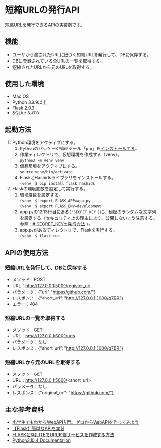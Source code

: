 # 短縮URLの発行API
短縮URLを発行できるAPIの実装例です。

## 機能
- ユーザから渡されたURLに紐づく短縮URLを発行して、DBに保存する。
- DBに登録されている全URLの一覧を取得する。
- 短縮されたURLから元のURLを取得する。

## 使用した環境
- Mac OS
- Python 3.8.9以上
- Flask 2.0.3
- SQLite 3.37.0

## 起動方法
1. Python環境をアクティブにする。
    1. Pythonのパッケージ管理ツール「pip」を[インストールする](https://pip.pypa.io/en/stable/getting-started/)。
    1. 作業ディレクトリで、仮想環境を作成する（venv）。  
        `python3 -m venv venv`
    1. 仮想環境をアクティブにする。  
        `source venv/bin/activate`
    1. FlaskとHashidsライブラリをインストールする。  
        `(venv) $ pip install flask hashids`
1. Flaskの環境変数を設定して実行する。
    1. 環境変数を設定する。  
        `(venv) $ export FLASK_APP=app.py`  
        `(venv) $ export FLASK_ENV=development`
    1. app.pyの12,13行目にある`['SECRET_KEY']`に、秘密のランダムな文字列を設定する（セキュリティ上の理由により、公開しないよう注意する。参照：[# SECRET_KEYの発行方法](https://study-flask.readthedocs.io/ja/latest/02.html#flaskr-config-py) ）。  
    1. app.pyがあるディレクトリで、Flaskを実行する。  
        `(venv) $ flask run`

## APIの使用方法
### 短縮URLを発行して、DBに保存する
- メソッド：POST
- URL：http://127.0.0.1:5000/register_url
- パラメータ：{"url":"https://github.com/"}
- レスポンス：{"short_url": "http://127.0.0.1:5000/q7BR"}
- エラー：404

### 短縮URLの一覧を取得する
- メソッド：GET
- URL：http://127.0.0.1:5000/urls
- パラメータ：なし
- レスポンス：{"short_url": "http://127.0.0.1:5000/q7BR"}

### 短縮URLから元のURLを取得する
- メソッド：GET
- URL：http://127.0.0.1:5000/<short_url>
- パラメータ：なし
- レスポンス：{"original_url": "https://github.com/"}

## 主な参考資料
- [小学生でもわかるWebAPI入門。ゼロからWebAPIを作ってみよう](https://www.youtube.com/watch?v=6_zIN-bByB4&t=1409s)
- [【Flask】簡単なAPIを実装](https://amateur-engineer-blog.com/flask-api/)
- [FLASKとSQLITEでURL短縮サービスを作成する方法](https://ja.getdocs.org/how-to-make-a-url-shortener-with-flask-and-sqlite)
- [Python3.10.4 Documentation](https://docs.python.org/ja/3/library/re.html#re.match)
